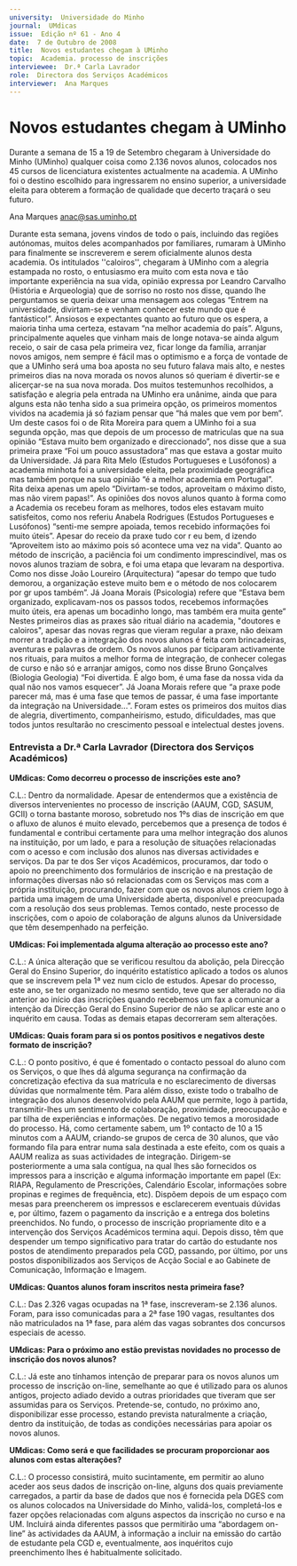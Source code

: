 ```yaml
---
university:  Universidade do Minho
journal:  UMdicas
issue:  Edição nº 61 - Ano 4
date:  7 de Outubro de 2008
title:  Novos estudantes chegam à UMinho
topic:  Academia. processo de inscrições
interviewee:  Dr.ª Carla Lavrador
role:  Directora dos Serviços Académicos
interviewer:  Ana Marques
--- 
```


# Novos estudantes chegam à UMinho

Durante a semana de 15 a 19 de Setembro chegaram à Universidade do Minho (UMinho) qualquer coisa como 2.136 novos alunos, colocados nos 45 cursos de licenciatura existentes actualmente na academia. A UMinho foi o destino escolhido para ingressarem no ensino superior, a universidade eleita para obterem a formação de qualidade que decerto traçará o seu futuro.
 
Ana Marques anac@sas.uminho.pt 


Durante esta semana, jovens vindos de todo o país, incluindo das regiões autónomas, muitos deles acompanhados por familiares, rumaram à UMinho para finalmente se inscreverem e serem oficialmente alunos desta academia.
Os intitulados ''caloiros'', chegaram à UMinho com a alegria estampada no rosto, o entusiasmo era muito com esta nova e tão importante experiência na sua vida, opinião expressa por Leandro Carvalho (História e Arqueologia) que de sorriso no rosto nos disse, quando lhe perguntamos se queria deixar uma mensagem aos colegas “Entrem na universidade, divirtam-se e venham conhecer este mundo que é fantástico!”.
Ansiosos e expectantes quanto ao futuro que os espera, a maioria tinha uma certeza, estavam “na melhor academia do país”. Alguns, principalmente aqueles que vinham mais de longe notava-se ainda algum receio, o sair de casa pela primeira vez, ficar longe da família, arranjar novos amigos, nem sempre é fácil mas o optimismo e a força de vontade de que a UMinho será uma boa aposta no seu futuro falava mais alto, e nestes primeiros dias na nova morada os novos alunos só queriam é divertir-se e alicerçar-se na sua nova morada.
Dos muitos testemunhos recolhidos, a satisfação e alegria pela entrada na UMinho era unânime, ainda que para alguns esta não tenha sido a sua primeira opção, os primeiros momentos vividos na academia já só faziam pensar que “há males que vem por bem”. Um deste casos foi o de Rita Moreira para quem a UMinho foi a sua segunda opção, mas que depois de um processo de matriculas que na sua opinião “Estava muito bem organizado e direccionado”, nos disse que a sua primeira praxe “Foi um pouco assustadora” mas que estava a gostar muito da Universidade.
Já para Rita Melo (Estudos Portugueses e Lusófonos) a academia minhota foi a universidade eleita, pela proximidade geográfica mas também porque na sua opinião “é a melhor academia em Portugal”.
Rita deixa apenas um apelo “Divirtam-se todos, aproveitam o máximo disto, mas não virem papas!”.
As opiniões dos novos alunos quanto à forma como a Academia os recebeu foram as melhores, todos eles estavam muito satisfeitos, como nos referiu Anabela Rodrigues (Estudos Portugueses e Lusófonos) “senti-me sempre apoiada, temos recebido informações foi muito úteis”. Apesar do receio da praxe tudo cor r eu bem, d izendo “Aproveitem isto ao máximo pois só acontece uma vez na vida”.
Quanto ao método de inscrição, a paciência foi um condimento imprescindível, mas os novos alunos traziam de sobra, e foi uma etapa que levaram na desportiva.
Como nos disse João Loureiro (Arquitectura) “apesar do tempo que tudo demorou, a organização esteve muito bem e o método de nos colocarem por gr upos também”. Já Joana Morais (Psicologia) refere que “Estava bem organizado, explicavam-nos os passos todos, recebemos informações muito úteis, era apenas um bocadinho longo, mas também era muita gente”
Nestes primeiros dias as praxes são ritual diário na academia, "doutores e caloiros", apesar das novas regras que vieram regular a praxe, não deixam morrer a tradição e a integração dos novos alunos é feita com brincadeiras, aventuras e palavras de ordem. Os novos alunos par ticiparam activamente nos rituais, para muitos a melhor forma de integração, de conhecer colegas de curso e não só e arranjar amigos, como nos disse Bruno Gonçalves (Biologia Geologia) “Foi divertida. É algo bom, é uma fase da nossa vida da qual não nos vamos esquecer”. Já Joana Morais refere que “a praxe pode parecer má, mas é uma fase que temos de passar, é uma fase importante da integração na Universidade...”.
Foram estes os primeiros dos muitos dias de alegria, divertimento, companheirismo, estudo, dificuldades, mas que todos juntos resultarão no crescimento pessoal e intelectual destes jovens.
 

### Entrevista a Dr.ª Carla Lavrador (Directora dos Serviços Académicos)

**UMdicas: Como decorreu o processo de inscrições este ano?**

C.L.: Dentro da normalidade.
Apesar de entendermos que a existência de diversos intervenientes no processo de inscrição (AAUM, CGD, SASUM, GCII) o torna bastante moroso, sobretudo nos 1ºs dias de inscrição em que o afluxo de alunos é muito elevado, percebemos que a presença de todos é fundamental e contribui certamente para uma melhor integração dos alunos na instituição, por um lado, e para a resolução de situações relacionadas com o acesso e com inclusão dos alunos nas diversas actividades e serviços.
Da par te dos Ser viços Académicos, procuramos, dar todo o apoio no preenchimento dos formulários de inscrição e na prestação de informações diversas não só relacionadas com os Serviços mas com a própria instituição, procurando, fazer com que os novos alunos criem logo à partida uma imagem de uma Universidade aberta, disponível e preocupada com a resolução dos seus problemas. Temos contado, neste processo de inscrições, com o apoio de colaboração de alguns alunos da Universidade que têm desempenhado na perfeição.
 

**UMdicas: Foi implementada alguma alteração ao processo este ano?**

C.L.: A única alteração que se verificou resultou da abolição, pela Direcção Geral do Ensino Superior, do inquérito estatístico aplicado a todos os alunos que se inscrevem pela 1ª vez num ciclo de estudos.
Apesar do processo, este ano, se ter organizado no mesmo sentido, teve que ser alterado no dia anterior ao início das inscrições quando recebemos um fax a comunicar a intenção da Direcção Geral do Ensino Superior de não se aplicar este ano o inquérito em causa. Todas as demais etapas decorreram sem alterações.
 

**UMdicas: Quais foram para si os pontos positivos e negativos deste formato de inscrição?**

C.L.: O ponto positivo, é que é fomentado o contacto pessoal do aluno com os Serviços, o que lhes dá alguma segurança na confirmação da concretização efectiva da sua matrícula e no esclarecimento de diversas dúvidas que normalmente têm.
Para além disso, existe todo o trabalho de integração dos alunos desenvolvido pela AAUM que permite, logo à partida, transmitir-lhes um sentimento de colaboração, proximidade, preocupação e par tilha de experiências e informações.
De negativo temos a morosidade do processo. Há, como certamente sabem, um 1º contacto de 10 a 15 minutos com a AAUM, criando-se grupos de cerca de 30 alunos, que vão formando fila para entrar numa sala destinada a este efeito, com os quais a AAUM realiza as suas actividades de integração.
Dirigem-se posteriormente a uma sala contígua, na qual lhes são fornecidos os impressos para a inscrição e alguma informação importante em papel (Ex: RIAPA, Regulamento de Prescrições, Calendário Escolar, informações sobre propinas e regimes de frequência, etc).
Dispõem depois de um espaço com mesas para preencherem os impressos e esclarecerem eventuais dúvidas e, por último, fazem o pagamento da inscrição e a entrega dos boletins preenchidos. No fundo, o processo de inscrição propriamente dito e a intervenção dos Serviços Académicos termina aqui.
Depois disso, têm que despender um tempo significativo para tratar do cartão do estudante nos postos de atendimento preparados pela CGD, passando, por último, por uns postos disponibilizados aos Serviços de Acção Social e ao Gabinete de Comunicação, Informação e Imagem.
 

**UMdicas: Quantos alunos foram inscritos nesta primeira fase?**

C.L.: Das 2.326 vagas ocupadas na 1ª fase, inscreveram-se 2.136 alunos. Foram, para isso comunicadas para a 2ª fase 190 vagas, resultantes dos não matriculados na 1ª fase, para além das vagas sobrantes dos concursos especiais de acesso.
 

**UMdicas: Para o próximo ano estão previstas novidades no processo de inscrição dos novos alunos?**

C.L.: Já este ano tínhamos intenção de preparar para os novos alunos um processo de inscrição on-line, semelhante ao que é utilizado para os alunos antigos, projecto adiado devido a outras prioridades que tiveram que ser assumidas para os Serviços.
Pretende-se, contudo, no próximo ano, disponibilizar esse processo, estando prevista naturalmente a criação, dentro da instituição, de todas as condições necessárias para apoiar os novos alunos.
 

**UMdicas: Como será e que facilidades se procuram proporcionar aos alunos com estas alterações?**

C.L.: O processo consistirá, muito sucintamente, em permitir ao aluno aceder aos seus dados de inscrição on-line, alguns dos quais previamente carregados, a partir da base de dados que nos é fornecida pela DGES com os alunos colocados na Universidade do Minho, validá-los, completá-los e fazer opções relacionadas com alguns aspectos da inscrição no curso e na UM.
Incluirá ainda diferentes passos que permitirão uma “abordagem on-line” às actividades da AAUM, à informação a incluir na emissão do cartão de estudante pela CGD e, eventualmente, aos inquéritos cujo preenchimento lhes é habitualmente solicitado.

